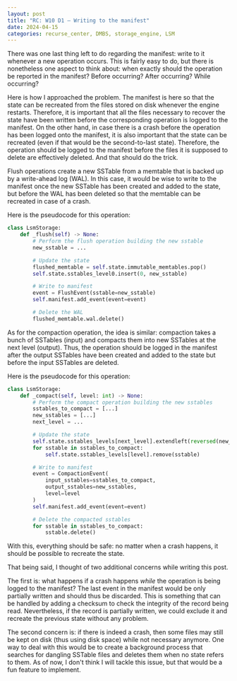 ```yaml
---
layout: post
title: "RC: W10 D1 — Writing to the manifest"
date: 2024-04-15
categories: recurse_center, DMBS, storage_engine, LSM
---
```


There was one last thing left to do regarding the manifest: write to it whenever a new operation occurs.
This is fairly easy to do, but there is nonetheless one aspect to think about: when exactly should the operation be
reported in the manifest? Before occurring? After occurring? While occurring?

Here is how I approached the problem.
The manifest is here so that the state can be recreated from the files stored on disk whenever the engine restarts.
Therefore, it is important that all the files necessary to recover the state have been written before the corresponding
operation is logged to the manifest.
On the other hand, in case there is a crash before the operation has been logged onto the manifest, it is also important
that the state can be recreated (even if that would be the second-to-last state).
Therefore, the operation should be logged to the manifest before the files it is supposed to delete are effectively
deleted.
And that should do the trick.

Flush operations create a new SSTable from a memtable that is backed up by a write-ahead log (WAL).
In this case, it would be wise to write to the manifest once the new SSTable has been created and added to the state,
but before the WAL has been deleted so that the memtable can be recreated in case of a crash.

Here is the pseudocode for this operation:

```python
class LsmStorage:
    def _flush(self) -> None:
        # Perform the flush operation building the new sstable
        new_sstable = ...

        # Update the state
        flushed_memtable = self.state.immutable_memtables.pop()
        self.state.sstables_level0.insert(0, new_sstable)

        # Write to manifest
        event = FlushEvent(sstable=new_sstable)
        self.manifest.add_event(event=event)

        # Delete the WAL
        flushed_memtable.wal.delete()
```

As for the compaction operation, the idea is similar: compaction takes a bunch of SSTables (input) and compacts them
into new SSTables at the next level (output).
Thus, the operation should be logged in the manifest after the output SSTables have been created and added to the state
but before the input SSTables are deleted.

Here is the pseudocode for this operation:

```python
class LsmStorage:
    def _compact(self, level: int) -> None:
        # Perform the compact operation building the new sstables
        sstables_to_compact = [...]
        new_sstables = [...]
        next_level = ...

        # Update the state
        self.state.sstables_levels[next_level].extendleft(reversed(new_sstables))
        for sstable in sstables_to_compact:
            self.state.sstables_levels[level].remove(sstable)

        # Write to manifest
        event = CompactionEvent(
            input_sstables=sstables_to_compact,
            output_sstables=new_sstables,
            level=level
        )
        self.manifest.add_event(event=event)

        # Delete the compacted sstables
        for sstable in sstables_to_compact:
            sstable.delete()
```

With this, everything should be safe: no matter when a crash happens, it should be possible to recreate the state.

That being said, I thought of two additional concerns while writing this post.

The first is: what happens if a crash happens _while_ the operation is being logged to the manifest?
The last event in the manifest would be only partially written and should thus be discarded.
This is something that can be handled by adding a checksum to check the integrity of the record being read.
Nevertheless, if the record is partially written, we could exclude it and recreate the previous state without any
problem.

The second concern is: if there is indeed a crash, then some files may still be kept on disk (thus using disk space)
while not necessary anymore.
One way to deal with this would be to create a background process that searches for dangling SSTable files and deletes
them when no state refers to them.
As of now, I don't think I will tackle this issue, but that would be a fun feature to implement.
